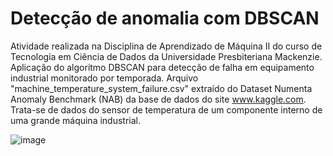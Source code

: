 # **Detecção de anomalia com DBSCAN**
Atividade realizada na Disciplina de Aprendizado de Máquina II do curso de Tecnologia em Ciência de Dados da Universidade Presbiteriana Mackenzie. Aplicação do algoritmo DBSCAN para detecção de falha em equipamento industrial monitorado por temporada. Arquivo "machine_temperature_system_failure.csv" extraído do Dataset Numenta Anomaly Benchmark (NAB) da base de dados do site www.kaggle.com. Trata-se de dados do sensor de temperatura de um componente interno de uma grande máquina industrial.

![image](https://github.com/RickPardono/Detecc-o-de-anomalia-com-DBSCAN/assets/124527157/81c934c2-fed7-4cf1-ac36-ce3c8e5b7ec6)



